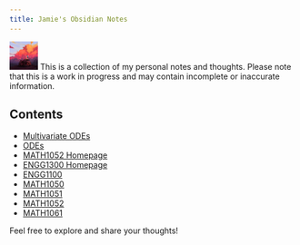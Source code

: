 ```yaml
---
title: Jamie's Obsidian Notes 
---
```


<img src="nishanul_nishat-05-06-2023-0001.jpg" alt="icon" style="width: 50px; height: 50px;">
This is a collection of my personal notes and thoughts. Please note that this is a work in progress and may contain incomplete or inaccurate information.

## Contents

- [Multivariate ODEs](./MATH1052/Chapter%201/Multivariate%20ODEs.md)
- [ODEs](./MATH1052/Chapter%201/Ordinary%20Differential%20Equations.md)
- [MATH1052 Homepage](./MATH1052/MATH1052.md)
- [ENGG1300 Homepage](./ENGG1300/Introduction%20to%20Electrical%20Engineering.md)
- [ENGG1100](./ENGG1100/Seminar%20Homepage.md)
- [MATH1050](./MATH1050/MATH1050%20Homepage.md)
- [MATH1051](./MATH1051/Welcome%20to%20MATH1051.md)
- [MATH1052](./MATH1052/MATH1052.md)
- [MATH1061](./MATH1061/MATH1061%20Homepage.md)


Feel free to explore and share your thoughts!



